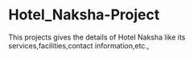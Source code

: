 # Hotel_Naksha-Project

This projects gives the details of Hotel Naksha like its services,facilities,contact information,etc.,
